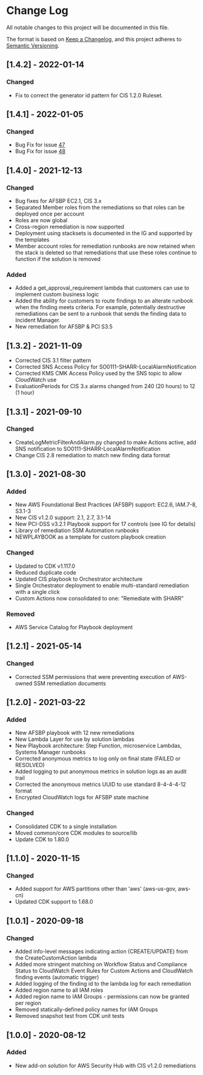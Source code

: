 # Change Log
All notable changes to this project will be documented in this file.

The format is based on [Keep a Changelog](https://keepachangelog.com/en/1.0.0/),
and this project adheres to [Semantic Versioning](https://semver.org/spec/v2.0.0.html).

## [1.4.2] - 2022-01-14

### Changed
- Fix to correct the generator id pattern for CIS 1.2.0 Ruleset.


## [1.4.1] - 2022-01-05

### Changed
- Bug Fix for issue [47](https://github.com/aws-solutions/aws-security-hub-automated-response-and-remediation/issues/47)
- Bug Fix for issue [48](https://github.com/aws-solutions/aws-security-hub-automated-response-and-remediation/issues/48)


## [1.4.0] - 2021-12-13

### Changed
- Bug fixes for AFSBP EC2.1, CIS 3.x
- Separated Member roles from the remediations so that roles can be deployed once per account
- Roles are now global
- Cross-region remediation is now supported
- Deployment using stacksets is documented in the IG and supported by the templates
- Member account roles for remediation runbooks are now retained when the stack is deleted so that remediations that use these roles continue to function if the solution is removed

### Added
- Added a get_approval_requirement lambda that customers can use to implement custom business logic
- Added the ability for customers to route findings to an alterate runbook when the finding meets criteria. For example, potentially destructive remediations can be sent to a runbook that sends the finding data to Incident Manager.
- New remediation for AFSBP & PCI S3.5

## [1.3.2] - 2021-11-09
- Corrected CIS 3.1 filter pattern
- Corrected SNS Access Policy for SO0111-SHARR-LocalAlarmNotification
- Corrected KMS CMK Access Policy used by the SNS topic to allow CloudWatch use
- EvaluationPeriods for CIS 3.x alarms changed from 240 (20 hours) to 12 (1 hour)

## [1.3.1] - 2021-09-10

### Changed
- CreateLogMetricFilterAndAlarm.py changed to make Actions active, add SNS notification to SO0111-SHARR-LocalAlarmNotification
- Change CIS 2.8 remediation to match new finding data format

## [1.3.0] - 2021-08-30

### Added
- New AWS Foundational Best Practices (AFSBP) support: EC2.6, IAM.7-8, S3.1-3
- New CIS v1.2.0 support: 2.1, 2.7, 3.1-14
- New PCI-DSS v3.2.1 Playbook support for 17 controls (see IG for details)
- Library of remediation SSM Automation runbooks
- NEWPLAYBOOK as a template for custom playbook creation
  
### Changed
- Updated to CDK v1.117.0
- Reduced duplicate code
- Updated CIS playbook to Orchestrator architecture
- Single Orchestrator deployment to enable multi-standard remediation with a single click
- Custom Actions now consolidated to one: "Remediate with SHARR"
  
### Removed
- AWS Service Catalog for Playbook deployment

## [1.2.1] - 2021-05-14
### Changed
- Corrected SSM permissions that were preventing execution of AWS-owned SSM remediation documents

## [1.2.0] - 2021-03-22
### Added
- New AFSBP playbook with 12 new remediations
- New Lambda Layer for use by solution lambdas
- New Playbook architecture: Step Function, microservice Lambdas, Systems Manager runbooks
- Corrected anonymous metrics to log only on final state (FAILED or RESOLVED)
- Added logging to put anonymous metrics in solution logs as an audit trail
- Corrected the anonymous metrics UUID to use standard 8-4-4-4-12 format
- Encrypted CloudWatch logs for AFSBP state machine

### Changed
- Consolidated CDK to a single installation
- Moved common/core CDK modules to source/lib
- Update CDK to 1.80.0

## [1.1.0] - 2020-11-15
### Changed
- Added support for AWS partitions other than 'aws' (aws-us-gov, aws-cn)
- Updated CDK support to 1.68.0

## [1.0.1] - 2020-09-18
### Changed
- Added info-level messages indicating action (CREATE/UPDATE) from the CreateCustomAction lambda
- Added more stringent matching on Workflow Status and Compliance Status to CloudWatch Event Rules for Custom Actions and CloudWatch finding events (automatic trigger)
- Added logging of the finding id to the lambda log for each remediation
- Added region name to all IAM roles
- Added region name to IAM Groups - permissions can now be granted per region
- Removed statically-defined policy names for IAM Groups
- Removed snapshot test from CDK unit tests

## [1.0.0] - 2020-08-12
### Added
- New add-on solution for AWS Security Hub with CIS v1.2.0 remediations
